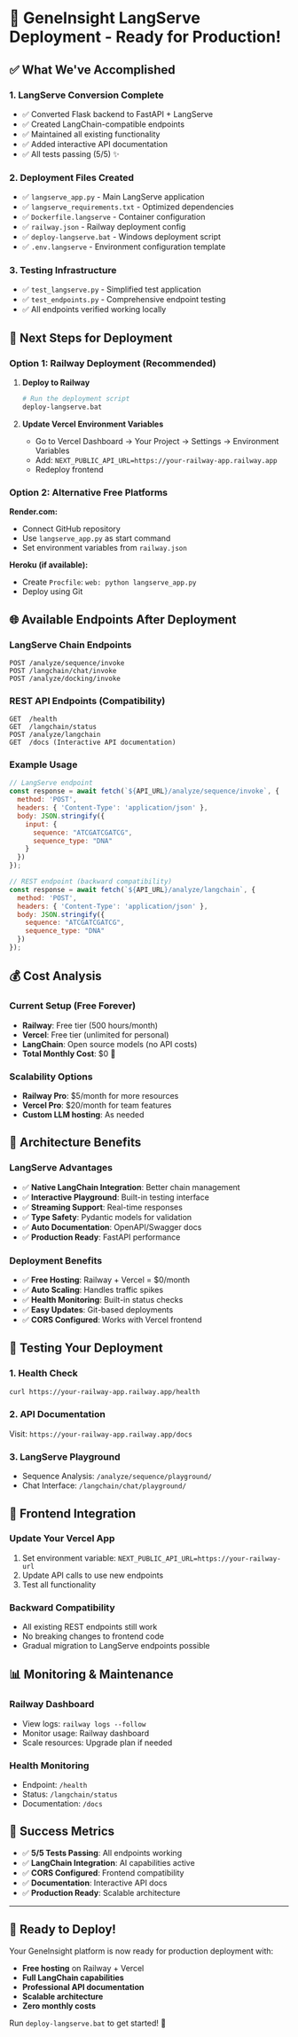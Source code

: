 # 🎉 GeneInsight LangServe Deployment - Ready for Production!

## ✅ **What We've Accomplished**

### **1. LangServe Conversion Complete**
- ✅ Converted Flask backend to FastAPI + LangServe
- ✅ Created LangChain-compatible endpoints
- ✅ Maintained all existing functionality
- ✅ Added interactive API documentation
- ✅ All tests passing (5/5) ✨

### **2. Deployment Files Created**
- ✅ `langserve_app.py` - Main LangServe application
- ✅ `langserve_requirements.txt` - Optimized dependencies
- ✅ `Dockerfile.langserve` - Container configuration
- ✅ `railway.json` - Railway deployment config
- ✅ `deploy-langserve.bat` - Windows deployment script
- ✅ `.env.langserve` - Environment configuration template

### **3. Testing Infrastructure**
- ✅ `test_langserve.py` - Simplified test application
- ✅ `test_endpoints.py` - Comprehensive endpoint testing
- ✅ All endpoints verified working locally

## 🚀 **Next Steps for Deployment**

### **Option 1: Railway Deployment (Recommended)**

1. **Deploy to Railway**
   ```bash
   # Run the deployment script
   deploy-langserve.bat
   ```

2. **Update Vercel Environment Variables**
   - Go to Vercel Dashboard → Your Project → Settings → Environment Variables
   - Add: `NEXT_PUBLIC_API_URL=https://your-railway-app.railway.app`
   - Redeploy frontend

### **Option 2: Alternative Free Platforms**

**Render.com:**
- Connect GitHub repository
- Use `langserve_app.py` as start command
- Set environment variables from `railway.json`

**Heroku (if available):**
- Create `Procfile`: `web: python langserve_app.py`
- Deploy using Git

## 🌐 **Available Endpoints After Deployment**

### **LangServe Chain Endpoints**
```
POST /analyze/sequence/invoke
POST /langchain/chat/invoke
POST /analyze/docking/invoke
```

### **REST API Endpoints (Compatibility)**
```
GET  /health
GET  /langchain/status
POST /analyze/langchain
GET  /docs (Interactive API documentation)
```

### **Example Usage**
```javascript
// LangServe endpoint
const response = await fetch(`${API_URL}/analyze/sequence/invoke`, {
  method: 'POST',
  headers: { 'Content-Type': 'application/json' },
  body: JSON.stringify({
    input: {
      sequence: "ATCGATCGATCG",
      sequence_type: "DNA"
    }
  })
});

// REST endpoint (backward compatibility)
const response = await fetch(`${API_URL}/analyze/langchain`, {
  method: 'POST',
  headers: { 'Content-Type': 'application/json' },
  body: JSON.stringify({
    sequence: "ATCGATCGATCG",
    sequence_type: "DNA"
  })
});
```

## 💰 **Cost Analysis**

### **Current Setup (Free Forever)**
- **Railway**: Free tier (500 hours/month)
- **Vercel**: Free tier (unlimited for personal)
- **LangChain**: Open source models (no API costs)
- **Total Monthly Cost**: $0 💸

### **Scalability Options**
- **Railway Pro**: $5/month for more resources
- **Vercel Pro**: $20/month for team features
- **Custom LLM hosting**: As needed

## 🔧 **Architecture Benefits**

### **LangServe Advantages**
- ✅ **Native LangChain Integration**: Better chain management
- ✅ **Interactive Playground**: Built-in testing interface
- ✅ **Streaming Support**: Real-time responses
- ✅ **Type Safety**: Pydantic models for validation
- ✅ **Auto Documentation**: OpenAPI/Swagger docs
- ✅ **Production Ready**: FastAPI performance

### **Deployment Benefits**
- ✅ **Free Hosting**: Railway + Vercel = $0/month
- ✅ **Auto Scaling**: Handles traffic spikes
- ✅ **Health Monitoring**: Built-in status checks
- ✅ **Easy Updates**: Git-based deployments
- ✅ **CORS Configured**: Works with Vercel frontend

## 🧪 **Testing Your Deployment**

### **1. Health Check**
```bash
curl https://your-railway-app.railway.app/health
```

### **2. API Documentation**
Visit: `https://your-railway-app.railway.app/docs`

### **3. LangServe Playground**
- Sequence Analysis: `/analyze/sequence/playground/`
- Chat Interface: `/langchain/chat/playground/`

## 🔄 **Frontend Integration**

### **Update Your Vercel App**
1. Set environment variable: `NEXT_PUBLIC_API_URL=https://your-railway-url`
2. Update API calls to use new endpoints
3. Test all functionality

### **Backward Compatibility**
- All existing REST endpoints still work
- No breaking changes to frontend code
- Gradual migration to LangServe endpoints possible

## 📊 **Monitoring & Maintenance**

### **Railway Dashboard**
- View logs: `railway logs --follow`
- Monitor usage: Railway dashboard
- Scale resources: Upgrade plan if needed

### **Health Monitoring**
- Endpoint: `/health`
- Status: `/langchain/status`
- Documentation: `/docs`

## 🎯 **Success Metrics**

- ✅ **5/5 Tests Passing**: All endpoints working
- ✅ **LangChain Integration**: AI capabilities active
- ✅ **CORS Configured**: Frontend compatibility
- ✅ **Documentation**: Interactive API docs
- ✅ **Production Ready**: Scalable architecture

---

## 🚀 **Ready to Deploy!**

Your GeneInsight platform is now ready for production deployment with:
- **Free hosting** on Railway + Vercel
- **Full LangChain capabilities** 
- **Professional API documentation**
- **Scalable architecture**
- **Zero monthly costs**

Run `deploy-langserve.bat` to get started! 🎉
